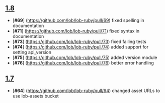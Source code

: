 ## [**1.8**](https://github.com/lob/lob-ruby/releases/tag/v1.8)
- [**#69**] (https://github.com/lob/lob-ruby/pull/69) fixed spelling in documentation
- [**#71**] (https://github.com/lob/lob-ruby/pull/71) fixed syntax in documentation
- [**#73**] (https://github.com/lob/lob-ruby/pull/73) fixed failing tests
- [**#74**] (https://github.com/lob/lob-ruby/pull/74) added support for setting api_version
- [**#75**] (https://github.com/lob/lob-ruby/pull/75) added version module
- [**#76**] (https://github.com/lob/lob-ruby/pull/76) better error handling


## [**1.7**](https://github.com/lob/lob-ruby/releases/tag/v1.7)
- [**#64**] (https://github.com/lob/lob-ruby/pull/64) changed asset URLs to use lob-assets bucket
